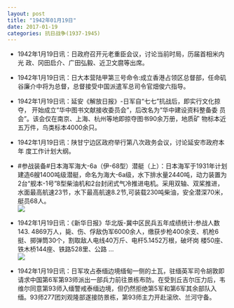 ```yaml
---
layout: post
title: "1942年01月19日"
date: 2017-01-19
categories: 抗日战争(1937-1945)
---
```


<meta name="referrer" content="no-referrer" />

- 1942年1月19日讯：日政府召开元老重臣会议，讨论当前时局，历届首相米内光 政、冈田启介、广田弘毅、近卫文麿等出席。 

- 1942年1月19日讯：日大本营陆甲第三号命令:成立香港占领区总督部，任命矶谷廉介中将为总督，总督接受中国派遣军总司令官畑俊六指导。 

- 1942年1月19日讯：延安《解放日报》-日军自“七七”抗战后，即实行文化掠夺， 开始成立“华中图书文献接收委员会”，后改名为“华中建设资料整备委 员会”。该会仅在南京、上海、杭州等地即掠夺图书90余万册，地质矿 物标本近五万件，鸟类标本4000余只。 

- 1942年1月19日讯：陕甘宁边区政府举行第八次政务会议，讨论延安市政府本年 度工作计划大纲。 

- #参战装备#日本海军海大-6a（伊-68型）潜艇（上）：日本海军于1931年计划建造6艘1400吨级潜艇，命名为海大-6a级，水下排水量2440吨，动力装置为2台“舰本-1号”8型柴油机和2台封闭式气冷推进电机。采用双轴、双桨推进，水面最高航速23节，水下最高航速8.2节,可装载230吨柴油，安全潜深70米，艇员68人。 <br/><img src="https://ww1.sinaimg.cn/large/aca367d8jw1fbvpjjfdrpj20dc0fvgoh.jpg" />

- 1942年1月19日讯：《新华日报》华北版-冀中区民兵五年成绩统计:参战人数 143. 4869万人，毙、伤、俘敌伪军6000余人，缴获步枪400余支、机枪6挺、掷弹筒30个，割取敌人电线40万斤、电杆5.1452万根，破坏岗 楼50座、铁木桥144座、铁路528里、公路 ... <br/><img src="https://ww4.sinaimg.cn/large/aca367d8jw1fbvnt374u3j20c809zwfm.jpg" />

- 1942年1月19日讯：日军攻占泰缅边境缅甸一侧的土瓦，驻缅英军司令胡敦即请求中国第6军第93师派出一部兵力前往景栋布防。在受到丘吉尔压力后，韦维尔同意第93师入缅警戒泰缅边境，但仍然拒绝第5军和第6军其余部队入缅。93师277团刘观隆部遂接防景栋，第93师主力开赴滚欣、兰河守备。 

